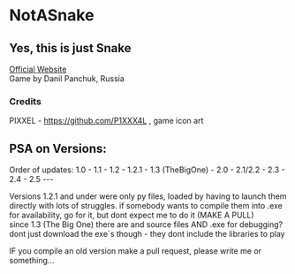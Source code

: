 # NotASnake                                    
## Yes, this is just Snake
[Official Website](https://notasnake.tilda.ws)   
Game by Danil Panchuk, Russia

### Credits
PIXXEL - https://github.com/P1XXX4L , game icon art

##  PSA on Versions:
Order of updates:
1.0 - 1.1 - 1.2 - 1.2.1 - 1.3 (TheBigOne) - 2.0 - 2.1/2.2 - 2.3 - 2.4 - 2.5 ---

Versions 1.2.1 and under were only py files, loaded by having to launch them directly with lots of struggles. if somebody wants to compile them into .exe for availability, go for it, but dont expect me to do it (MAKE A PULL)    
since 1.3 (The Big One) there are and source files AND .exe for debugging? dont just download the exe`s though - they dont include the libraries to play  

IF you compile an old version make a pull request, please write me or something...
